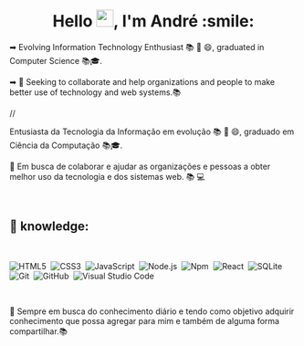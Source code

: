 <h1 align="center">Hello <img src="https://raw.githubusercontent.com/kaueMarques/kaueMarques/master/hi.gif" width="30px">, I'm André :smile:</h1>

➡ Evolving Information Technology Enthusiast 📚 💪 😄, graduated in Computer Science 📚🎓.

➡ 💪 Seeking to collaborate and help organizations and people to make better use of technology and web systems.📚

// 

Entusiasta da Tecnologia da Informação em evolução 📚 💪 😄, graduado em Ciência da Computação 📚🎓.

💪 Em busca de colaborar e ajudar as organizações e pessoas a obter melhor uso da tecnologia e dos sistemas web. 📚 💻 

<br>

## 🧰&nbsp;knowledge:

<br>

![HTML5](https://img.shields.io/badge/-HTML-05122A?style=flat&logo=HTML5)&nbsp;
![CSS3](https://img.shields.io/badge/-CSS-05122A?style=flat&logo=CSS3&logoColor=1572B6)&nbsp;
![JavaScript](https://img.shields.io/badge/-JavaScript-05122A?style=flat&logo=javascript)&nbsp;
![Node.js](https://img.shields.io/badge/-Node.js-05122A?style=flat&logo=node.js)&nbsp;
![Npm](https://img.shields.io/badge/-Npm-05122A?style=flat&logo=npm)&nbsp;
![React](https://img.shields.io/badge/-React-05122A?style=flat&logo=react)&nbsp;
![SQLite](https://img.shields.io/badge/-SQLite-05122A?style=flat&logo=sqlite)&nbsp;
![Git](https://img.shields.io/badge/-Git-05122A?style=flat&logo=git)&nbsp;
![GitHub](https://img.shields.io/badge/-GitHub-05122A?style=flat&logo=github)&nbsp;
![Visual Studio Code](https://img.shields.io/badge/-Visual%20Studio%20Code-05122A?style=flat&logo=visual-studio-code&logoColor=007ACC)&nbsp;

<br>

📖 Sempre em busca do conhecimento diário e tendo como objetivo adquirir conhecimento que possa agregar para mim e também de alguma forma compartilhar.📚


